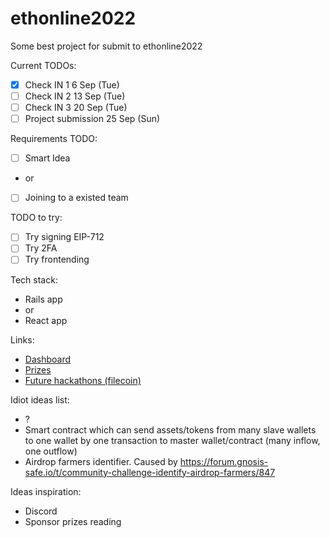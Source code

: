 # ethonline2022
Some best project for submit to ethonline2022

Current TODOs:
- [x] Check IN 1 6 Sep (Tue)
- [ ] Check IN 2 13 Sep (Tue)
- [ ] Check IN 3 20 Sep (Tue)
- [ ] Project submission 25 Sep (Sun)

Requirements TODO:
- [ ] Smart Idea
- or
- [ ] Joining to a existed team

TODO to try:
- [ ] Try signing EIP-712
- [ ] Try 2FA
- [ ] Try frontending

Tech stack:
- Rails app
- or
- React app

Links:
- [Dashboard](https://ethglobal.com/events/ethonline2022/home)
- [Prizes](https://ethglobal.com/events/ethonline2022/prizes)
- [Future hackathons (filecoin)](https://hackathons.filecoin.io/)

Idiot ideas list:
- ?
- Smart contract which can send assets/tokens from many slave wallets to one wallet by one transaction to master wallet/contract (many inflow, one outflow)
- Airdrop farmers identifier. Caused by https://forum.gnosis-safe.io/t/community-challenge-identify-airdrop-farmers/847

Ideas inspiration:
- Discord
- Sponsor prizes reading
